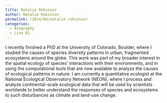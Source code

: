 ```yaml
---
title: Natalie Robinson
author: Natalie Robinson
permalink: /2014/04/natalie-robinson/
categories:
  - Biography
  - Live 01
---
```

I recently finished a PhD at the University of Colorado, Boulder, where I studied the causes of species diversity patterns in urban, fragmented ecosystems around the globe. This work was part of my broader interest in the spatial ecology of species’ interactions with their environments, and in using the computational tools that are now available to analyze the causes of ecological patterns in nature. I am currently a quantitative ecologist at the National Ecological Observatory Network (NEON), where I process and analyze continental-scale ecological data that will be used by scientists worldwide to better understand the responses of species and ecosystems to such disturbances as climate and land-use change.
